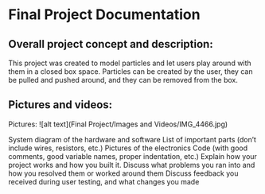# **Final Project Documentation**

## **Overall project concept and description**:
This project was created to model particles and let users play around with them in a closed box space. Particles can be created by
the user, they can be pulled and pushed around, and they can be removed from the box. 

## **Pictures and videos:**
Pictures:
![alt text](Final Project/Images and Videos/IMG_4466.jpg)

System diagram of the hardware and software
List of important parts (don’t include wires, resistors, etc.)
Pictures of the electronics
 Code (with good comments, good variable names, proper indentation, etc.)
Explain how your project works and how you built it.
Discuss what problems you ran into and how you resolved them or worked
around them
Discuss feedback you received during user testing, and what changes you made
